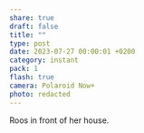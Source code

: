 ```yaml
---
share: true
draft: false
title: ""
type: post
date: 2023-07-27 00:00:01 +0200
category: instant
pack: 1
flash: true
camera: Polaroid Now+
photo: redacted
---
```


Roos in front of her house.
